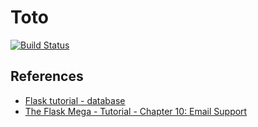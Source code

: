 # Toto

[![Build Status](https://travis-ci.com/maxrem/py-toto.svg?branch=master)](https://travis-ci.com/maxrem/py-toto)

## References
* [Flask tutorial - database](https://flask.palletsprojects.com/en/1.1.x/tutorial/database/)
* [The Flask Mega - Tutorial - Chapter 10: Email Support](https://blog.miguelgrinberg.com/post/the-flask-mega-tutorial-part-x-email-support)
